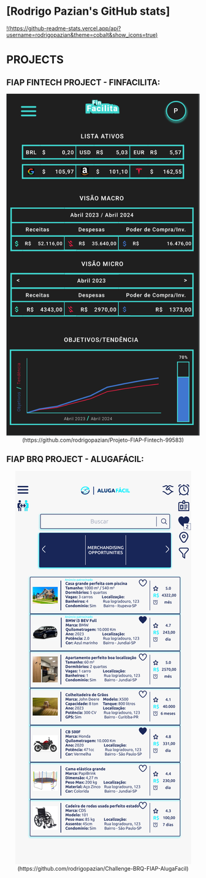 # [Rodrigo Pazian's GitHub stats]
<p align="center">
            
  [!(https://github-readme-stats.vercel.app/api?username=rodrigopazian&theme=cobalt&show_icons=true)](https://github.com/rodrigopazian/github-readme-stats)
</p>

# PROJECTS

## FIAP FINTECH PROJECT - FINFACILITA:

<p align="center"><img src="images/Finfacilita.png">(https://github.com/rodrigopazian/Projeto-FIAP-Fintech-99583)</p>



## FIAP BRQ PROJECT - ALUGAFÁCIL:


<p align="center"><img src="images/Alugafacil.png">(https://github.com/rodrigopazian/Challenge-BRQ-FIAP-AlugaFacil)</p>




